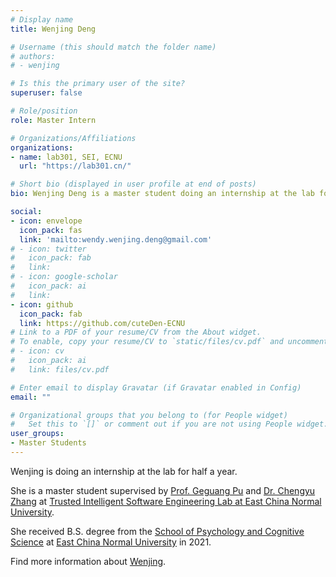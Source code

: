 ```yaml
---
# Display name
title: Wenjing Deng

# Username (this should match the folder name)
# authors:
# - wenjing

# Is this the primary user of the site?
superuser: false

# Role/position
role: Master Intern

# Organizations/Affiliations
organizations:
- name: lab301, SEI, ECNU
  url: "https://lab301.cn/"

# Short bio (displayed in user profile at end of posts)
bio: Wenjing Deng is a master student doing an internship at the lab for half a year.

social:
- icon: envelope
  icon_pack: fas
  link: 'mailto:wendy.wenjing.deng@gmail.com'
# - icon: twitter
#   icon_pack: fab
#   link: 
# - icon: google-scholar
#   icon_pack: ai
#   link: 
- icon: github
  icon_pack: fab
  link: https://github.com/cuteDen-ECNU
# Link to a PDF of your resume/CV from the About widget.
# To enable, copy your resume/CV to `static/files/cv.pdf` and uncomment the lines below.
# - icon: cv
#   icon_pack: ai
#   link: files/cv.pdf

# Enter email to display Gravatar (if Gravatar enabled in Config)
email: ""

# Organizational groups that you belong to (for People widget)
#   Set this to `[]` or comment out if you are not using People widget.
user_groups:
- Master Students
---
```


Wenjing is doing an internship at the lab for half a year.

She is a master student supervised by [Prof. Geguang Pu](https://scholar.google.com/citations?user=niQAGcQAAAAJ&hl=en) and [Dr. Chengyu Zhang](https://chengyuzhang.com/) at [Trusted Intelligent Software Engineering Lab at East China Normal University](https://lab301.cn/).

She received B.S. degree from the [School of Psychology and Cognitive Science](https://psy.ecnu.edu.cn/) at [East China Normal University](https://english.ecnu.edu.cn/) in 2021.

Find more information about [Wenjing](https://cuteDen-ECNU.github.io).
